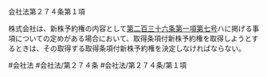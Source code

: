 会社法第２７４条第１項

株式会社は、新株予約権の内容として[第二百三十六条第一項第七号](会社法＿＿＿＿第２３６条第１項第７号)ハに掲げる事項についての定めがある場合において、取得条項付新株予約権を取得しようとするときは、その取得する取得条項付新株予約権を決定しなければならない。

#会社法
#会社法/第２７４条
#会社法/第２７４条/第１項
